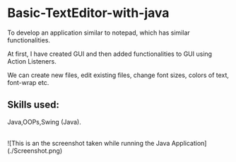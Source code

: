# Basic-TextEditor-with-java

To develop an application similar to notepad, which has similar functionalities.

At first, I have created GUI and then added functionalities to GUI using Action Listeners.

We can create new files, edit existing files, change font sizes, colors of text, font-wrap etc.

## Skills used:
Java,OOPs,Swing (Java).


</br>
![This is an the screenshot taken while running the Java Application](./Screenshot.png)
